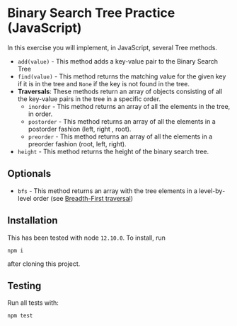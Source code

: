# Binary Search Tree Practice (JavaScript)
In this exercise you will implement, in JavaScript, several Tree methods.

- `add(value)` - This method adds a key-value pair to the Binary Search Tree
- `find(value)` - This method returns the matching value for the given key if it is in the tree and `None` if the key is not found in the tree.
-  **Traversals**:  These methods return an array of objects consisting of all the key-value pairs in the tree in a specific order.
    - `inorder` - This method returns an array of all the elements in the tree, in order.
    - `postorder` - This method returns an array of all the elements in a postorder fashion (left, right , root).
    - `preorder` - This method returns an array of all the elements in a preorder fashion (root, left, right).
- `height` - This method returns the height of the binary search tree.

## Optionals

- `bfs` - This method returns an array with the tree elements in a level-by-level order (see [Breadth-First traversal](https://medium.com/basecs/breaking-down-breadth-first-search-cebe696709d9))

## Installation
This has been tested with node `12.10.0`. To install, run

```
npm i
```

after cloning this project.

## Testing
Run all tests with:

```
npm test
```
